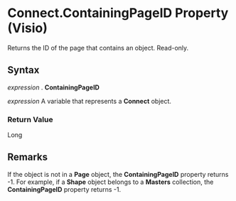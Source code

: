 
# Connect.ContainingPageID Property (Visio)

Returns the ID of the page that contains an object. Read-only.


## Syntax

 _expression_ . **ContainingPageID**

 _expression_ A variable that represents a **Connect** object.


### Return Value

Long


## Remarks

If the object is not in a  **Page** object, the **ContainingPageID** property returns -1. For example, if a **Shape** object belongs to a **Masters** collection, the **ContainingPageID** property returns -1.

